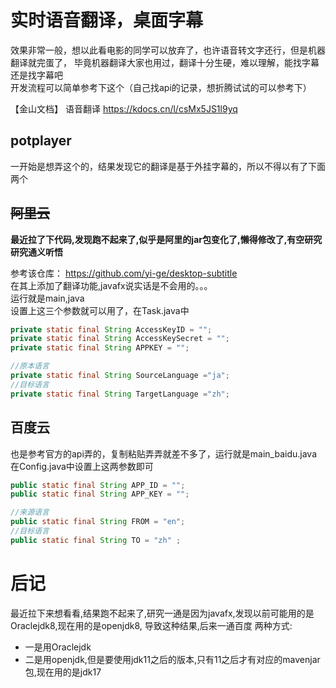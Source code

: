 # 实时语音翻译，桌面字幕
效果非常一般，想以此看电影的同学可以放弃了，也许语音转文字还行，但是机器翻译就完蛋了，
毕竟机器翻译大家也用过，翻译十分生硬，难以理解，能找字幕还是找字幕吧  
开发流程可以简单参考下这个（自己找api的记录，想折腾试试的可以参考下）

【金山文档】 语音翻译
https://kdocs.cn/l/csMx5JS1l9yq
## potplayer
一开始是想弄这个的，结果发现它的翻译是基于外挂字幕的，所以不得以有了下面两个
## ~~阿里云~~
**最近拉了下代码,发现跑不起来了,似乎是阿里的jar包变化了,懒得修改了,有空研究研究通义听悟**

参考该仓库： 
https://github.com/yi-ge/desktop-subtitle  
在其上添加了翻译功能,javafx说实话是不会用的。。。  
运行就是main,java  
设置上这三个参数就可以用了，在Task.java中
```java
private static final String AccessKeyID = "";
private static final String AccessKeySecret = "";
private static final String APPKEY = "";

//原本语言
private static final String SourceLanguage ="ja";
//目标语言
private static final String TargetLanguage ="zh";
```
## 百度云
也是参考官方的api弄的，复制粘贴弄弄就差不多了，运行就是main_baidu.java
在Config.java中设置上这两参数即可
```java
public static final String APP_ID = "";
public static final String APP_KEY = "";

//来源语言
public static final String FROM = "en";
//目标语言
public static final String TO = "zh" ;

```
# 后记
最近拉下来想看看,结果跑不起来了,研究一通是因为javafx,发现以前可能用的是Oraclejdk8,现在用的是openjdk8,
导致这种结果,后来一通百度
两种方式:
* 一是用Oraclejdk
* 二是用openjdk,但是要使用jdk11之后的版本,只有11之后才有对应的mavenjar包,现在用的是jdk17